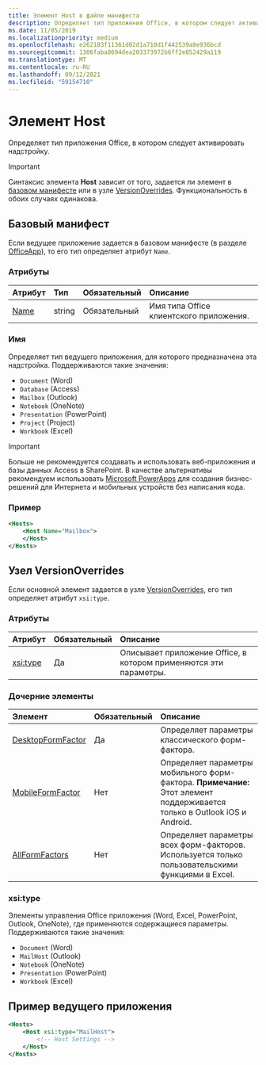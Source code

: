 ```yaml
---
title: Элемент Host в файле манифеста
description: Определяет тип приложения Office, в котором следует активировать надстройку.
ms.date: 11/05/2019
ms.localizationpriority: medium
ms.openlocfilehash: e262183f11361d02d1a710d1f442539a8e936bcd
ms.sourcegitcommit: 1306faba8694dea203373972b6ff2e852429a119
ms.translationtype: MT
ms.contentlocale: ru-RU
ms.lasthandoff: 09/12/2021
ms.locfileid: "59154710"
---
```

# <a name="host-element"></a>Элемент Host

Определяет тип приложения Office, в котором следует активировать надстройку.

> [!IMPORTANT]
> Синтаксис элемента **Host** зависит от того, задается ли элемент в [базовом манифесте](#basic-manifest) или в узле [VersionOverrides](#versionoverrides-node). Функциональность в обоих случаях одинакова.  

## <a name="basic-manifest"></a>Базовый манифест

Если ведущее приложение задается в базовом манифесте (в разделе [OfficeApp](officeapp.md)), то его тип определяет атрибут `Name`.

### <a name="attributes"></a>Атрибуты

| Атрибут     | Тип   | Обязательный | Описание                                      |
|:--------------|:-------|:---------|:-------------------------------------------------|
| [Name](#name) | string | Обязательный | Имя типа Office клиентского приложения. |

### <a name="name"></a>Имя

Определяет тип ведущего приложения, для которого предназначена эта надстройка. Поддерживаются такие значения:

- `Document` (Word)
- `Database` (Access)
- `Mailbox` (Outlook)
- `Notebook` (OneNote)
- `Presentation` (PowerPoint)
- `Project` (Project)
- `Workbook` (Excel)

> [!IMPORTANT]
> Больше не рекомендуется создавать и использовать веб-приложения и базы данных Access в SharePoint. В качестве альтернативы рекомендуем использовать [Microsoft PowerApps](https://powerapps.microsoft.com/) для создания бизнес-решений для Интернета и мобильных устройств без написания кода.

### <a name="example"></a>Пример

```xml
<Hosts>
    <Host Name="Mailbox">
    </Host>
</Hosts>
```

## <a name="versionoverrides-node"></a>Узел VersionOverrides

Если основной элемент задается в узле [VersionOverrides](versionoverrides.md), его тип определяет атрибут `xsi:type`.

### <a name="attributes"></a>Атрибуты

|  Атрибут  |  Обязательный  |  Описание  |
|:-----|:-----|:-----|
|  [xsi:type](#xsitype)  |  Да  | Описывает приложение Office, в котором применяются эти параметры.|

### <a name="child-elements"></a>Дочерние элементы

|  Элемент |  Обязательный  |  Описание  |
|:-----|:-----|:-----|
|  [DesktopFormFactor](desktopformfactor.md)    |  Да   |  Определяет параметры классического форм-фактора. |
|  [MobileFormFactor](mobileformfactor.md)    |  Нет   |  Определяет параметры мобильного форм-фактора. **Примечание:** Этот элемент поддерживается только в Outlook iOS и Android. |
|  [AllFormFactors](allformfactors.md)    |  Нет   |  Определяет параметры всех форм-факторов. Используется только пользовательскими функциями в Excel. |

### <a name="xsitype"></a>xsi:type

Элементы управления Office приложения (Word, Excel, PowerPoint, Outlook, OneNote), где применяются содержащиеся параметры. Поддерживаются такие значения:

- `Document` (Word)
- `MailHost` (Outlook)
- `Notebook` (OneNote)
- `Presentation` (PowerPoint)
- `Workbook` (Excel)

## <a name="host-example"></a>Пример ведущего приложения

```xml
<Hosts>
    <Host xsi:type="MailHost">
        <!-- Host Settings -->
    </Host>
</Hosts>
```

